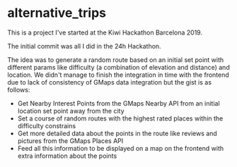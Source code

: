 # alternative_trips

This is a project I've started at the Kiwi Hackathon Barcelona 2019.

The initial commit was all I did in the 24h Hackathon.

The idea was to generate a random route based on an initial set point with different params like difficulty (a combination of elevation and distance) and location. We didn't manage to finish the integration in time with the frontend due to lack of consistency of GMaps data integration but the gist is as follows:
- Get Nearby Interest Points from the GMaps Nearby API from an initial location set point away from the city
- Set a course of random routes with the highest rated places within the difficulty constrains
- Get more detailed data about the points in the route like reviews and pictures from the GMaps Places API
- Feed all this information to be displayed on a map on the frontend with extra information about the points
